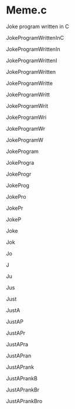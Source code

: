 # Meme.c
Joke program written in C

JokeProgramWrittenInC

JokeProgramWrittenIn

JokeProgramWrittenI

JokeProgramWritten

JokeProgramWritte

JokeProgramWritt

JokeProgramWrit

JokeProgramWri

JokeProgramWr

JokeProgramW

JokeProgram

JokeProgra

JokeProgr

JokeProg

JokePro

JokePr

JokeP

Joke

Jok

Jo

J

Ju

Jus

Just

JustA

JustAP

JustAPr

JustAPra

JustAPran

JustAPrank

JustAPrankB

JustAPrankBr

JustAPrankBro
